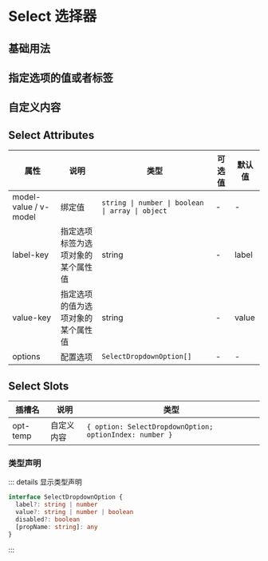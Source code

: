 # Select 选择器

## 基础用法

<preview path="../examples/select/basic.vue"></preview>

## 指定选项的值或者标签

<preview path="../examples/select/key.vue"></preview>

## 自定义内容

<preview path="../examples/select/template.vue"></preview>

## Select Attributes

| 属性                  | 说明                               | 类型                                             | 可选值 | 默认值 |
| --------------------- | ---------------------------------- | ------------------------------------------------ | ------ | ------ |
| model-value / v-model | 绑定值                             | `string \| number \| boolean \| array \| object` | -      | -      |
| label-key             | 指定选项标签为选项对象的某个属性值 | string                                           | -      | label  |
| value-key             | 指定选项的值为选项对象的某个属性值 | string                                           | -      | value  |
| options               | 配置选项                           | `SelectDropdownOption[]`                         | -      | -      |

## Select Slots

| 插槽名   | 说明       | 类型                                                    |
| -------- | ---------- | ------------------------------------------------------- |
| opt-temp | 自定义内容 | `{ option: SelectDropdownOption; optionIndex: number }` |

### 类型声明

::: details 显示类型声明

```typescript
interface SelectDropdownOption {
  label?: string | number
  value?: string | number | boolean
  disabled?: boolean
  [propName: string]: any
}
```

:::
